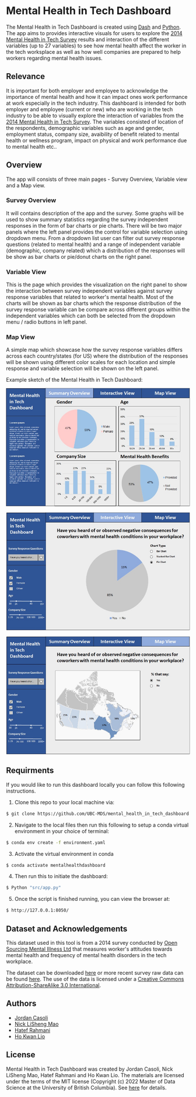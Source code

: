 # Mental Health in Tech Dashboard

The Mental Health in Tech Dashboard is created using [Dash](https://plotly.com/dash/) and [Python](https://www.python.org/). The app aims to provides interactive visuals for users to explore the [2014 Mental Health in Tech Survey](https://osmihelp.org/research) results and interaction of the different variables (up to 27 variables) to see how mental health affect the worker in the tech worksplace as well as how well companies are prepared to help workers regarding mental health issues.

Relevance
---------
It is important for both employer and employee to acknowledge the importance of mental health and how it can impact ones work performance at work especially in the tech industry. This dashboard is intended for both employer and employee (current or new) who are working in the tech industry to be able to visually explore the interaction of variables from the [2014 Mental Health in Tech Survey](https://osmihelp.org/research). The variables consisted of location of the respondents, demographic variables such as age and gender, employment status, company size, avaibility of benefit related to mental health or wellness program, impact on physical and work performance due to mental health etc..

Overview
--------
The app will consists of three main pages - Survey Overview, Variable view and a Map view.

### Survey Overview

It will contains description of the app and the survey. Some graphs will be used to show summary statistics regarding the survey independent responses in the form of bar charts or pie charts. There will be two major panels where the left panel provides the control for variable selection using dropdown menu. From a dropdown list user can filter out survey response questions (related to mental health) and a range of independent variable (demographic, company related) which a distribution of the responses will be show as bar charts or pie/donut charts on the right panel. 

### Variable View

This is the page which provides the visualization on the right panel to show the interaction between survey independent variables against survey response variables that related to worker's mental health. Most of the charts will be shown as bar charts which the response distribution of the survey response variable can be compare across different groups within the independent variables which can both be selected from the dropdown menu / radio buttons in left panel.

### Map View

A simple map which showcase how the survey response variables differs across each country/states (for US) where the distribution of the responses will be shown using different color scales for each location and simple response and variable selection will be shown on the left panel.

Example sketch of the Mental Health in Tech Dashboard:

![Page1](sketch/Page1.jpg)

![Page2](sketch/Page2.jpg)

![Page3](sketch/Page3.jpg)

Requirments
-----------

If you would like to run this dashboard locally you can follow this following instructions.

1. Clone this repo to your local machine via:

```sh
$ git clone https://github.com/UBC-MDS/mental_health_in_tech_dashboard.git
```

2. Navigate to the local files then run this following to setup a conda virtual environment in your choice of terminal:

```sh
$ conda env create -f environment.yaml
```

3. Activate the virtual environment in conda

```sh
$ conda activate mentalhealthdashboard
```

4. Then run this to initiate the dashboard:
```sh
$ Python "src/app.py"
```

5. Once the script is finished running, you can view the browser at:
```sh
$ http://127.0.0.1:8050/
```

Dataset and Acknowledgements
----------------------------
This dataset used in this tool is from a 2014 survey conducted by [Open Sourcing Mental Illness Ltd](https://osmihelp.org/about/about-osmi) that measures worker's attitudes towards mental health and frequency of mental health disorders in the tech workplace.

The dataset can be downloaded [here](https://www.kaggle.com/osmi/mental-health-in-tech-survey) or more recent survey raw data can be found [here](https://osmihelp.org/research).
The use of the data is licensed under a [Creative Commons Attribution-ShareAlike 3.0 International](https://creativecommons.org/licenses/by-sa/3.0/deed.en_US).

Authors
-------

- [Jordan Casoli](https://github.com/jcasoli)
- [Nick LiSheng Mao](https://github.com/nickmao1994)
- [Hatef Rahmani](https://github.com/hatefr)
- [Ho Kwan Lio](https://github.com/stevenlio88)


License
-------
Mental Health in Tech Dashboard was created by Jordan Casoli, Nick LiSheng Mao, Hatef Rahmani and Ho Kwan Lio. The materials are licensed under the terms of the MIT license (Copyright (c) 2022 Master of Data Science at the University of British Columbia). See [here](https://github.com/UBC-MDS/mental_health_in_tech_dashboard/blob/main/LICENSE) for details.

